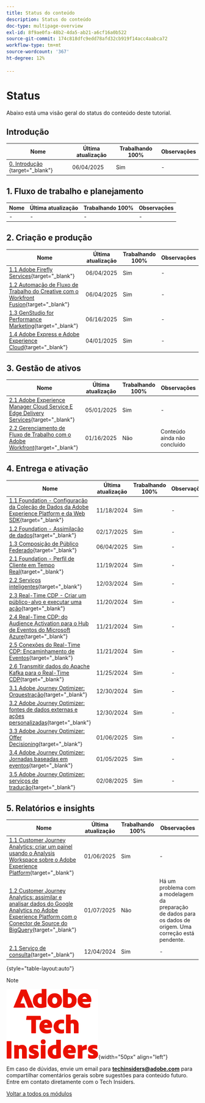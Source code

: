 ```yaml
---
title: Status do conteúdo
description: Status do conteúdo
doc-type: multipage-overview
exl-id: 8f9ae0fa-48b2-4da5-ab21-a6cf16a0b522
source-git-commit: 174c818dfc9edd78afd32cb919f14acc4aabca72
workflow-type: tm+mt
source-wordcount: '367'
ht-degree: 12%

---
```


# Status

Abaixo está uma visão geral do status do conteúdo deste tutorial.

## Introdução

| Nome | Última atualização | Trabalhando 100% | Observações |
| ---------------------- | ------------ | ------------ |------------ |
| [0. Introdução ](./modules/getting-started/gettingstarted/getting-started.md){target="_blank"} | 06/04/2025 | Sim | - |

## &#x200B;1. Fluxo de trabalho e planejamento

| Nome | Última atualização | Trabalhando 100% | Observações |
| ---------------------- | ------------ | ------------ |------------ |
| - | - | - | - |

## &#x200B;2. Criação e produção

| Nome | Última atualização | Trabalhando 100% | Observações |
| ---------------------- | ------------ | ------------ |------------ |
| [1.1 Adobe Firefly Services](./modules/creation-production/module1.1/firefly-services.md){target="_blank"} | 06/04/2025 | Sim | - |
| [1.2 Automação de Fluxo de Trabalho do Creative com o Workfront Fusion](./modules/creation-production/module1.2/automation.md){target="_blank"} | 06/04/2025 | Sim | - |
| [1.3 GenStudio for Performance Marketing](./modules/creation-production/module1.3/genstudio.md){target="_blank"} | 06/16/2025 | Sim | - |
| [1.4 Adobe Express e Adobe Experience Cloud](./modules/creation-production/module1.4/express.md){target="_blank"} | 04/01/2025 | Sim | - |


## &#x200B;3. Gestão de ativos

| Nome | Última atualização | Trabalhando 100% | Observações |
| ---------------------- | ------------ | ------------ |------------ |
| [2.1 Adobe Experience Manager Cloud Service E Edge Delivery Services](./modules/asset-mgmt/module2.1/aemcs.md){target="_blank"} | 05/01/2025 | Sim | - |
| [2.2 Gerenciamento de Fluxo de Trabalho com o Adobe Workfront](./modules/asset-mgmt/module2.2/workfront.md){target="_blank"} | 01/16/2025 | Não | Conteúdo ainda não concluído |

## &#x200B;4. Entrega e ativação

| Nome | Última atualização | Trabalhando 100% | Observações |
| ---------------------- | ------------ | ------------ |------------ |
| [1.1 Foundation - Configuração da Coleção de Dados da Adobe Experience Platform e da Web SDK](./modules/delivery-activation/datacollection/dc1.1/data-ingestion-launch-web-sdk.md){target="_blank"} | 11/18/2024 | Sim | - |
| [1.2 Foundation - Assimilação de dados](./modules/delivery-activation/datacollection/dc1.2/data-ingestion.md){target="_blank"} | 02/17/2025 | Sim | - |
| [1.3 Composição de Público Federado](./modules/delivery-activation/datacollection/dc1.3/fac.md){target="_blank"} | 06/04/2025 | Sim | - |
| [2.1 Foundation - Perfil de Cliente em Tempo Real](./modules/delivery-activation/rtcdp-b2c/rtcdpb2c-1/real-time-customer-profile.md){target="_blank"} | 11/19/2024 | Sim | - |
| [2.2 Serviços inteligentes](./modules/delivery-activation/rtcdp-b2c/rtcdpb2c-2/intelligent-services.md){target="_blank"} | 12/03/2024 | Sim | - |
| [2.3 Real-Time CDP - Criar um público-alvo e executar uma ação](./modules/delivery-activation/rtcdp-b2c/rtcdpb2c-3/real-time-cdp-build-a-segment-take-action.md){target="_blank"} | 11/20/2024 | Sim | - |
| [2.4 Real-Time CDP: do Audience Activation para o Hub de Eventos do Microsoft Azure](./modules/delivery-activation/rtcdp-b2c/rtcdpb2c-4/segment-activation-microsoft-azure-eventhub.md){target="_blank"} | 11/21/2024 | Sim | - |
| [2.5 Conexões do Real-Time CDP: Encaminhamento de Eventos](./modules/delivery-activation/rtcdp-b2c/rtcdpb2c-5/aep-data-collection-ssf.md){target="_blank"} | 11/21/2024 | Sim | - |
| [2.6 Transmitir dados do Apache Kafka para o Real-Time CDP](./modules/delivery-activation/rtcdp-b2c/rtcdpb2c-6/aep-apache-kafka.md){target="_blank"} | 11/25/2024 | Sim | - |
| [3.1 Adobe Journey Optimizer: Orquestração](./modules/delivery-activation/ajo-b2c/ajob2c-1/journey-orchestration-create-account.md){target="_blank"} | 12/30/2024 | Sim | - |
| [3.2 Adobe Journey Optimizer: fontes de dados externas e ações personalizadas](./modules/delivery-activation/ajo-b2c/ajob2c-2/journey-orchestration-external-weather-api-sms.md){target="_blank"} | 12/30/2024 | Sim | - |
| [3.3 Adobe Journey Optimizer: Offer Decisioning](./modules/delivery-activation/ajo-b2c/ajob2c-3/offer-decisioning.md){target="_blank"} | 01/06/2025 | Sim | - |
| [3.4 Adobe Journey Optimizer: Jornadas baseadas em eventos](./modules/delivery-activation/ajo-b2c/ajob2c-4/journeyoptimizer.md){target="_blank"} | 01/05/2025 | Sim | - |
| [3.5 Adobe Journey Optimizer: serviços de tradução](./modules/delivery-activation/ajo-b2c/ajob2c-5/ajotranslationsvcs.md){target="_blank"} | 02/08/2025 | Sim | - |

## &#x200B;5. Relatórios e insights

| Nome | Última atualização | Trabalhando 100% | Observações |
| ---------------------- | ------------ | ------------ |------------ |
| [1.1 Customer Journey Analytics: criar um painel usando o Analysis Workspace sobre o Adobe Experience Platform](./modules/reporting-insights/cja-b2c/cjab2c-1/customer-journey-analytics-build-a-dashboard.md){target="_blank"} | 01/06/2025 | Sim | - |
| [1.2 Customer Journey Analytics: assimilar e analisar dados do Google Analytics no Adobe Experience Platform com o Conector de Source do BigQuery](./modules/reporting-insights/cja-b2c/cjab2c-2/customer-journey-analytics-bigquery-gcp.md){target="_blank"} | 01/07/2025 | Não | Há um problema com a modelagem da preparação de dados para os dados de origem. Uma correção está pendente. |
| [2.1 Serviço de consulta](./modules/reporting-insights/datadistiller/dd-1/query-service.md){target="_blank"} | 12/04/2024 | Sim | - |

{style="table-layout:auto"}

>[!NOTE]
>
>![Informantes técnicos](./assets/images/techinsiders.png){width="50px" align="left"}
>
>Em caso de dúvidas, envie um email para **techinsiders@adobe.com** para compartilhar comentários gerais sobre sugestões para conteúdo futuro. Entre em contato diretamente com o Tech Insiders.

[Voltar a todos os módulos](./overview.md)
